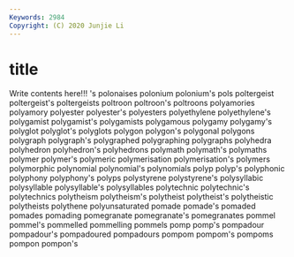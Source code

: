 ```yaml
---
Keywords: 2984
Copyright: (C) 2020 Junjie Li
---
```


# title

Write contents here!!!
's 
polonaises 
polonium 
polonium's 
pols 
poltergeist 
poltergeist's
poltergeists 
poltroon 
poltroon's 
poltroons 
polyamories 
polyamory 
polyester 
polyester's 
polyesters 
polyethylene
polyethylene's 
polygamist 
polygamist's 
polygamists 
polygamous 
polygamy 
polygamy's 
polyglot 
polyglot's 
polyglots
polygon 
polygon's 
polygonal 
polygons 
polygraph 
polygraph's 
polygraphed 
polygraphing 
polygraphs 
polyhedra
polyhedron 
polyhedron's 
polyhedrons 
polymath 
polymath's 
polymaths 
polymer 
polymer's 
polymeric 
polymerisation
polymerisation's 
polymers 
polymorphic 
polynomial 
polynomial's 
polynomials 
polyp 
polyp's 
polyphonic 
polyphony
polyphony's 
polyps 
polystyrene 
polystyrene's 
polysyllabic 
polysyllable 
polysyllable's 
polysyllables 
polytechnic 
polytechnic's
polytechnics 
polytheism 
polytheism's 
polytheist 
polytheist's 
polytheistic 
polytheists 
polythene 
polyunsaturated 
pomade
pomade's 
pomaded 
pomades 
pomading 
pomegranate 
pomegranate's 
pomegranates 
pommel 
pommel's 
pommelled
pommelling 
pommels 
pomp 
pomp's 
pompadour 
pompadour's 
pompadoured 
pompadours 
pompom 
pompom's
pompoms 
pompon 
pompon's 
